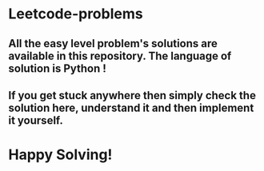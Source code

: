 # Leetcode-problems 

## All the easy level problem's solutions are available in this repository. The language of solution is Python ! 
## If you get stuck anywhere then simply check the solution here, understand it and then implement it yourself.

# Happy Solving!
